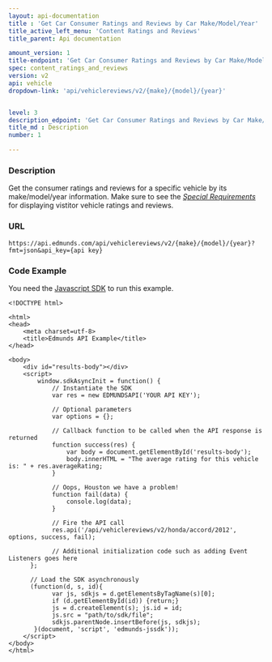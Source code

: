 ```yaml
---
layout: api-documentation
title : 'Get Car Consumer Ratings and Reviews by Car Make/Model/Year'
title_active_left_menu: 'Content Ratings and Reviews'
title_parent: Api documentation

amount_version: 1
title-endpoint: 'Get Car Consumer Ratings and Reviews by Car Make/Model/Year'
spec: content_ratings_and_reviews
version: v2
api: vehicle
dropdown-link: 'api/vehiclereviews/v2/{make}/{model}/{year}'


level: 3
description_edpoint: 'Get Car Consumer Ratings and Reviews by Car Make/Model/Year'
title_md : Description
number: 1

---
```


### Description

Get the consumer ratings and reviews for a specific vehicle by its make/model/year information.
Make sure to see the [*Special Requirements*](/api-documentation/vehicle/content_ratings_and_reviews/v2/) for displaying vistitor vehicle ratings and reviews.

### URL

	https://api.edmunds.com/api/vehiclereviews/v2/{make}/{model}/{year}?fmt=json&api_key={api key}
	
### Code Example

You need the [Javascript SDK](https://github.com/EdmundsAPI/edmunds-javascript-sdk) to run this example.

	<!DOCTYPE html>

	<html>
	<head>
		<meta charset=utf-8>
		<title>Edmunds API Example</title>
	</head>

	<body>
		<div id="results-body"></div>
		<script>
		  	window.sdkAsyncInit = function() {
		    	// Instantiate the SDK
				var res = new EDMUNDSAPI('YOUR API KEY');

				// Optional parameters
				var options = {};

				// Callback function to be called when the API response is returned
				function success(res) {
					var body = document.getElementById('results-body');
					body.innerHTML = "The average rating for this vehicle is: " + res.averageRating;
				}

				// Oops, Houston we have a problem!
				function fail(data) {
					console.log(data);
				}

				// Fire the API call
				res.api('/api/vehiclereviews/v2/honda/accord/2012', options, success, fail);

			    // Additional initialization code such as adding Event Listeners goes here
		  };

		  // Load the SDK asynchronously
		  (function(d, s, id){
		     	var js, sdkjs = d.getElementsByTagName(s)[0];
		     	if (d.getElementById(id)) {return;}
		     	js = d.createElement(s); js.id = id;
		     	js.src = "path/to/sdk/file";
		     	sdkjs.parentNode.insertBefore(js, sdkjs);
		   }(document, 'script', 'edmunds-jssdk'));
		</script>
	</body>
	</html>